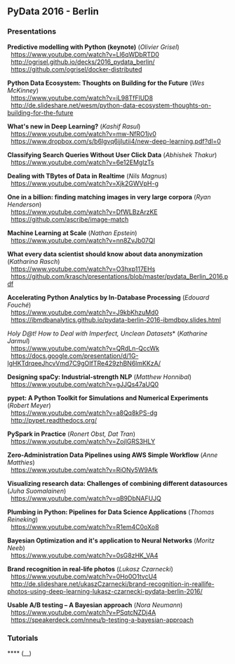 ## PyData 2016 - Berlin

### Presentations

**Predictive modelling with Python (keynote)** (_Olivier Grisel_)
<br/>&nbsp;&nbsp;https://www.youtube.com/watch?v=Ll6qWDbRTD0
<br/>&nbsp;&nbsp;http://ogrisel.github.io/decks/2016_pydata_berlin/
<br/>&nbsp;&nbsp;https://github.com/ogrisel/docker-distributed

**Python Data Ecosystem: Thoughts on Building for the Future** (_Wes McKinney_)
<br/>&nbsp;&nbsp;https://www.youtube.com/watch?v=iL98TfFlUD8
<br/>&nbsp;&nbsp;http://de.slideshare.net/wesm/python-data-ecosystem-thoughts-on-building-for-the-future

**What's new in Deep Learning?** (_Kashif Rasul_)
<br/>&nbsp;&nbsp;https://www.youtube.com/watch?v=mw-NfRO1jv0
<br/>&nbsp;&nbsp;https://www.dropbox.com/s/b6lgvq6ijlutii4/new-deep-learning.pdf?dl=0

**Classifying Search Queries Without User Click Data** (_Abhishek Thakur_)
<br/>&nbsp;&nbsp;https://www.youtube.com/watch?v=6e12EMglzTs

**Dealing with TBytes of Data in Realtime** (_Nils Magnus_)
<br/>&nbsp;&nbsp;https://www.youtube.com/watch?v=Xjk2GWVpH-g

**One in a billion: finding matching images in very large corpora** (_Ryan Henderson_)
<br/>&nbsp;&nbsp;https://www.youtube.com/watch?v=DfWLBzArzKE
<br/>&nbsp;&nbsp;https://github.com/ascribe/image-match

**Machine Learning at Scale** (_Nathan Epstein_)
<br/>&nbsp;&nbsp;https://www.youtube.com/watch?v=nn8ZvJb07QI

**What every data scientist should know about data anonymization** (_Katharina Rasch_)
<br/>&nbsp;&nbsp;https://www.youtube.com/watch?v=O3hxp117EHs
<br/>&nbsp;&nbsp;https://github.com/krasch/presentations/blob/master/pydata_Berlin_2016.pdf

**Accelerating Python Analytics by In-Database Processing** (_Edouard Fouché_)
<br/>&nbsp;&nbsp;https://www.youtube.com/watch?v=J9kbKhzuMd0
<br/>&nbsp;&nbsp;https://ibmdbanalytics.github.io/pydata-berlin-2016-ibmdbpy.slides.html

**Holy D@t*! How to Deal with Imperfect, Unclean Datasets** (_Katharine Jarmul_)
<br/>&nbsp;&nbsp;https://www.youtube.com/watch?v=QRdLn-QccWk
<br/>&nbsp;&nbsp;https://docs.google.com/presentation/d/1G-lgHKTdrqeeJhcvVmd7C9gOIfTRe429zhBN6lmKKzA/

**Designing spaCy: Industrial-strength NLP** (_Matthew Honnibal_)
<br/>&nbsp;&nbsp;https://www.youtube.com/watch?v=gJJQs47aUQ0

**pypet: A Python Toolkit for Simulations and Numerical Experiments** (_Robert Meyer_)
<br/>&nbsp;&nbsp;https://www.youtube.com/watch?v=a8Qq8kPS-dg
<br/>&nbsp;&nbsp;http://pypet.readthedocs.org/

**PySpark in Practice** (_Ronert Obst, Dat Tran_)
<br/>&nbsp;&nbsp;https://www.youtube.com/watch?v=ZojIGRS3HLY

**Zero-Administration Data Pipelines using AWS Simple Workflow** (_Anne Matthies_)
<br/>&nbsp;&nbsp;https://www.youtube.com/watch?v=RiONy5W9Afk

**Visualizing research data: Challenges of combining different datasources** (_Juha Suomalainen_)
<br/>&nbsp;&nbsp;https://www.youtube.com/watch?v=qB9DbNAFUJQ

**Plumbing in Python: Pipelines for Data Science Applications** (_Thomas Reineking_)
<br/>&nbsp;&nbsp;https://www.youtube.com/watch?v=R1em4C0oXo8

**Bayesian Optimization and it's application to Neural Networks** (_Moritz Neeb_)
<br/>&nbsp;&nbsp;https://www.youtube.com/watch?v=0sG8zHK_VA4

**Brand recognition in real-life photos** (_Lukasz Czarnecki_)
<br/>&nbsp;&nbsp;https://www.youtube.com/watch?v=0Ho0O1tvcU4
<br/>&nbsp;&nbsp;http://de.slideshare.net/ukaszCzarnecki/brand-recognition-in-reallife-photos-using-deep-learning-lukasz-czarnecki-pydata-berlin-2016/

**Usable A/B testing – A Bayesian approach** (_Nora Neumann_)
<br/>&nbsp;&nbsp;https://www.youtube.com/watch?v=PSqtcNZDj4A
<br/>&nbsp;&nbsp;https://speakerdeck.com/nneu/b-testing-a-bayesian-approach


### Tutorials

**** (__)
<br/>&nbsp;&nbsp;
<br/>&nbsp;&nbsp;
